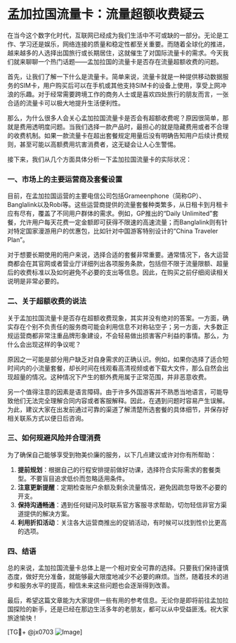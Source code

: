 # 孟加拉国流量卡：流量超额收费疑云

在当今这个数字化时代，互联网已经成为我们生活中不可或缺的一部分。无论是工作、学习还是娱乐，网络连接的质量和稳定性都至关重要。而随着全球化的推进，越来越多的人选择出国旅行或长期居住，这就催生了对国际流量卡的需求。今天我们就来聊聊一个热门话题——孟加拉国的流量卡是否存在流量超额收费的问题。

首先，让我们了解一下什么是流量卡。简单来说，流量卡就是一种提供移动数据服务的SIM卡，用户购买后可以在手机或其他支持SIM卡的设备上使用，享受上网冲浪的乐趣。对于经常需要跨境工作的商务人士或是喜欢四处旅行的朋友而言，一张合适的流量卡可以极大地提升生活便利性。

那么，为什么很多人会关心孟加拉国流量卡是否会有超额收费呢？原因很简单，那就是费用透明度问题。当我们选择一款产品时，最担心的就是隐藏费用或者不合理的收费机制。如果一款流量卡在超出套餐规定用量后没有明确告知用户后续计费规则，甚至可能以高额费用坑害消费者，这无疑会让人心生警惕。

接下来，我们从几个方面具体分析一下孟加拉国流量卡的实际状况：

### 一、市场上的主要运营商及套餐设置

目前，在孟加拉国运营的主要电信公司包括Grameenphone（简称GP）、Banglalink以及Robi等。这些运营商提供的流量套餐种类繁多，从日租卡到月租卡应有尽有，覆盖了不同用户群体的需求。例如，GP推出的“Daily Unlimited”套餐，允许用户每天花费一定金额即可获得不限速的高速流量；而Banglalink则有针对特定国家漫游用户的优惠包，比如针对中国游客特别设计的“China Traveler Plan”。

对于想要长期使用的用户来说，选择合适的套餐非常重要。通常情况下，各大运营商都会在其官网或者营业厅详细列出各项服务条款，包括但不限于流量限额、超量后的收费标准以及如何避免不必要的支出等信息。因此，在购买之前仔细阅读相关说明是非常必要的。

### 二、关于超额收费的说法

关于孟加拉国流量卡是否存在超额收费现象，其实并没有绝对的答案。一方面，确实存在个别不负责任的服务商可能会利用信息不对称钻空子；另一方面，大多数正规运营商都非常注重品牌形象建设，不会轻易做出损害客户利益的事情。那么，为什么会出现这样的争议呢？

原因之一可能是部分用户缺乏对自身需求的正确认识。例如，如果你选择了适合短时间内的小流量套餐，却长时间在线观看高清视频或者下载大文件，那么自然会出现超量的情况。这种情况下产生的额外费用属于正常范围，并非恶意收费。

另一个值得注意的因素是语言障碍。由于许多外国游客并不熟悉当地语言，可能导致他们无法完全理解合同内容或者客服解释。因此，在遇到问题时容易产生误解。为此，建议大家在出发前通过可靠的渠道了解清楚所选套餐的具体细节，并保存好相关联系方式以便日后咨询。

### 三、如何规避风险并合理消费

为了确保自己能够享受到物美价廉的服务，以下几点建议或许对你有所帮助：

1. **提前规划**：根据自己的行程安排提前做好功课，选择符合实际需求的套餐类型。不要盲目追求低价而忽略适用条件。
2. **注意更新提醒**：定期检查账户余额及剩余流量情况，避免因疏忽导致不必要的开支。
3. **保持沟通畅通**：遇到任何疑问及时联系官方客服寻求帮助，切勿轻信非官方渠道提供的解决方案。
4. **利用折扣活动**：关注各大运营商推出的促销活动，有时候可以找到性价比更高的选项。

### 四、结语

总的来说，孟加拉国流量卡总体上是一个相对安全可靠的选择。只要我们保持谨慎态度，做好充分准备，就能够最大限度地减少不必要的麻烦。当然，随着技术的进步和服务水平的提高，相信未来这些问题也会逐渐得到改善。

最后，希望这篇文章能为大家提供一些有用的参考信息。无论你是即将前往孟加拉国探险的新手，还是已经在那边生活多年的老朋友，都可以从中受益匪浅。祝大家旅途愉快！

[TG💪+ @jx0703 ![Image](https://github.com/user-attachments/assets/dbca1d08-cadb-493c-b0ec-ad6f7a83f270)]